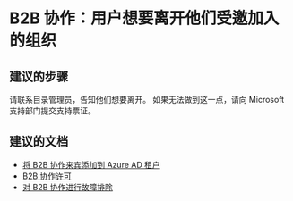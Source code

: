 <properties
    pageTitle="B2B collaboration: My users want to leave the org they were invited to"
    description="Azure Active Directory 自助服务"
    service="microsoft.aad"
    resource="Microsoft_AAD_IAM"
    authors="sasubram"
    displayOrder="792"
    selfHelpType="resource"
    supportTopicIds=""
    resourceTags="userandgroups_user"
    productPesIds=""
    cloudEnvironments="public"
    />


# <a name="b2b-collaboration-my-users-want-to-leave-the-org-they-were-invited-to"></a>B2B 协作：用户想要离开他们受邀加入的组织
 
## <a name="recommended-steps"></a>**建议的步骤**
请联系目录管理员，告知他们想要离开。 如果无法做到这一点，请向 Microsoft 支持部门提交支持票证。


## <a name="recommended-documents"></a>**建议的文档**
* [将 B2B 协作来宾添加到 Azure AD 租户](https://docs.microsoft.com/azure/active-directory/active-directory-b2b-admin-add-users)
* [B2B 协作许可](https://docs.microsoft.com/azure/active-directory/active-directory-b2b-licensing)
* [对 B2B 协作进行故障排除](https://docs.microsoft.com/azure/active-directory/active-directory-b2b-troubleshooting)


